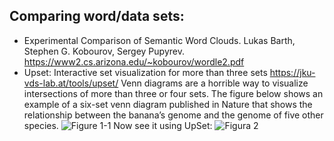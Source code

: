## Comparing word/data sets:

- Experimental Comparison of Semantic Word Clouds. Lukas Barth, Stephen G. Kobourov, Sergey Pupyrev. https://www2.cs.arizona.edu/~kobourov/wordle2.pdf
- Upset: Interactive set visualization for more than three sets https://jku-vds-lab.at/tools/upset/ 
 Venn diagrams are a horrible way to visualize intersections of more than three or four sets. The figure below shows an example of a six-set venn diagram published in Nature that shows the relationship between the banana’s genome and the genome of five other species.
 ![Figure 1-1](https://jku-vds-lab.at/assets/images/projects/upset//banana.png "Figure 1-1")
 Now see it using UpSet:
 ![Figura 2](https://jku-vds-lab.at/assets/images/projects/upset//upsetr-banana.png "pasa rato por Figura 2")
